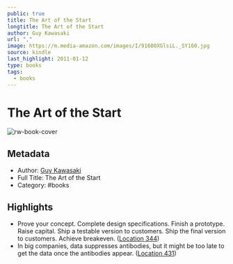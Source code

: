```yaml
---
public: true
title: The Art of the Start
longtitle: The Art of the Start
author: Guy Kawasaki
url: ","
image: https://m.media-amazon.com/images/I/91600XGlsiL._SY160.jpg
source: kindle
last_highlight: 2011-01-12
type: books
tags:
  - books
---
```

# The Art of the Start

![rw-book-cover](https://m.media-amazon.com/images/I/91600XGlsiL._SY160.jpg)

## Metadata
- Author: [Guy Kawasaki](Guy%20Kawasaki.md)
- Full Title: The Art of the Start
- Category: #books

## Highlights
- Prove your concept. Complete design specifications. Finish a prototype. Raise capital. Ship a testable version to customers. Ship the final version to customers. Achieve breakeven. ([Location 344](https://readwise.io/to_kindle?action=open&asin=B003QTDAM2&location=344))
- In big companies, data suppresses antibodies, but it might be too late to get the data once the antibodies appear. ([Location 431](https://readwise.io/to_kindle?action=open&asin=B003QTDAM2&location=431))
